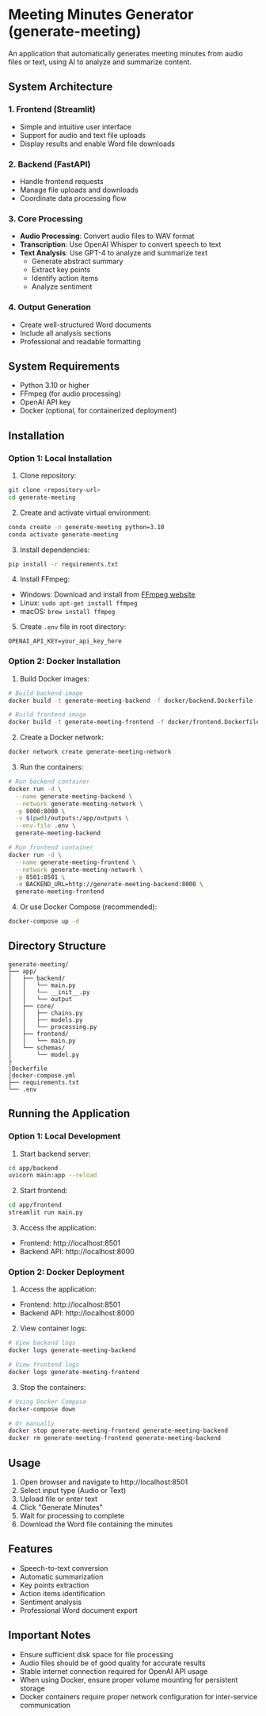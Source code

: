 # Meeting Minutes Generator (generate-meeting)

An application that automatically generates meeting minutes from audio files or text, using AI to analyze and summarize content.

## System Architecture

### 1. Frontend (Streamlit)
- Simple and intuitive user interface
- Support for audio and text file uploads
- Display results and enable Word file downloads

### 2. Backend (FastAPI)
- Handle frontend requests
- Manage file uploads and downloads
- Coordinate data processing flow

### 3. Core Processing
- **Audio Processing**: Convert audio files to WAV format
- **Transcription**: Use OpenAI Whisper to convert speech to text
- **Text Analysis**: Use GPT-4 to analyze and summarize text
  - Generate abstract summary
  - Extract key points
  - Identify action items
  - Analyze sentiment

### 4. Output Generation
- Create well-structured Word documents
- Include all analysis sections
- Professional and readable formatting

## System Requirements

- Python 3.10 or higher
- FFmpeg (for audio processing)
- OpenAI API key
- Docker (optional, for containerized deployment)

## Installation

### Option 1: Local Installation

1. Clone repository:
```bash
git clone <repository-url>
cd generate-meeting
```

2. Create and activate virtual environment:
```bash
conda create -n generate-meeting python=3.10
conda activate generate-meeting
```

3. Install dependencies:
```bash
pip install -r requirements.txt
```

4. Install FFmpeg:
- Windows: Download and install from [FFmpeg website](https://ffmpeg.org/download.html)
- Linux: `sudo apt-get install ffmpeg`
- macOS: `brew install ffmpeg`

5. Create `.env` file in root directory:
```env
OPENAI_API_KEY=your_api_key_here
```

### Option 2: Docker Installation

1. Build Docker images:
```bash
# Build backend image
docker build -t generate-meeting-backend -f docker/backend.Dockerfile .

# Build frontend image
docker build -t generate-meeting-frontend -f docker/frontend.Dockerfile .
```

2. Create a Docker network:
```bash
docker network create generate-meeting-network
```

3. Run the containers:
```bash
# Run backend container
docker run -d \
  --name generate-meeting-backend \
  --network generate-meeting-network \
  -p 8000:8000 \
  -v $(pwd)/outputs:/app/outputs \
  --env-file .env \
  generate-meeting-backend

# Run frontend container
docker run -d \
  --name generate-meeting-frontend \
  --network generate-meeting-network \
  -p 8501:8501 \
  -e BACKEND_URL=http://generate-meeting-backend:8000 \
  generate-meeting-frontend
```

4. Or use Docker Compose (recommended):
```bash
docker-compose up -d
```

## Directory Structure

```
generate-meeting/
├── app/
│   ├── backend/
│   │   └── main.py
│   │   └── __init__.py
│   │   └── output
│   ├── core/
│   │   ├── chains.py
│   │   ├── models.py
│   │   └── processing.py
│   ├── frontend/
│   │   └── main.py
│   └── schemas/
│       └── model.py
├
│Dockerfile
│docker-compose.yml
├── requirements.txt
└── .env
```

## Running the Application

### Option 1: Local Development

1. Start backend server:
```bash
cd app/backend
uvicorn main:app --reload
```

2. Start frontend:
```bash
cd app/frontend
streamlit run main.py
```

3. Access the application:
- Frontend: http://localhost:8501
- Backend API: http://localhost:8000

### Option 2: Docker Deployment

1. Access the application:
- Frontend: http://localhost:8501
- Backend API: http://localhost:8000

2. View container logs:
```bash
# View backend logs
docker logs generate-meeting-backend

# View frontend logs
docker logs generate-meeting-frontend
```

3. Stop the containers:
```bash
# Using Docker Compose
docker-compose down

# Or manually
docker stop generate-meeting-frontend generate-meeting-backend
docker rm generate-meeting-frontend generate-meeting-backend
```

## Usage

1. Open browser and navigate to http://localhost:8501
2. Select input type (Audio or Text)
3. Upload file or enter text
4. Click "Generate Minutes"
5. Wait for processing to complete
6. Download the Word file containing the minutes

## Features

- Speech-to-text conversion
- Automatic summarization
- Key points extraction
- Action items identification
- Sentiment analysis
- Professional Word document export

## Important Notes

- Ensure sufficient disk space for file processing
- Audio files should be of good quality for accurate results
- Stable internet connection required for OpenAI API usage
- When using Docker, ensure proper volume mounting for persistent storage
- Docker containers require proper network configuration for inter-service communication

